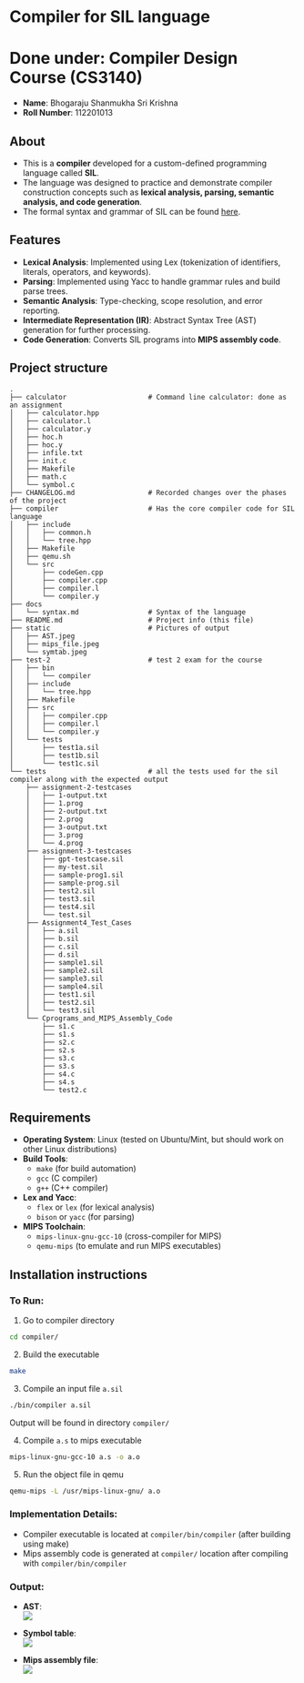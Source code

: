 # Compiler for SIL language
# Done under: Compiler Design Course (CS3140)

- **Name**: Bhogaraju Shanmukha Sri Krishna
- **Roll Number**: 112201013
## About
- This is a **compiler** developed for a custom-defined programming language called **SIL**.
- The language was designed to practice and demonstrate compiler construction concepts such as **lexical analysis, parsing, semantic analysis, and code generation**.
- The formal syntax and grammar of SIL can be found [here](docs/syntax.md).  

## Features
- **Lexical Analysis**: Implemented using Lex (tokenization of identifiers, literals, operators, and keywords).
- **Parsing**: Implemented using Yacc to handle grammar rules and build parse trees.
- **Semantic Analysis**: Type-checking, scope resolution, and error reporting.
- **Intermediate Representation (IR)**: Abstract Syntax Tree (AST) generation for further processing.
- **Code Generation**: Converts SIL programs into **MIPS assembly code**.

## Project structure
```text
.
├── calculator                    # Command line calculator: done as an assignment  
│   ├── calculator.hpp
│   ├── calculator.l
│   ├── calculator.y
│   ├── hoc.h
│   ├── hoc.y
│   ├── infile.txt
│   ├── init.c
│   ├── Makefile
│   ├── math.c
│   └── symbol.c
├── CHANGELOG.md                  # Recorded changes over the phases of the project
├── compiler                      # Has the core compiler code for SIL language
│   ├── include
│   │   ├── common.h
│   │   └── tree.hpp
│   ├── Makefile
│   ├── qemu.sh
│   └── src
│       ├── codeGen.cpp
│       ├── compiler.cpp
│       ├── compiler.l
│       └── compiler.y
├── docs  
│   └── syntax.md                 # Syntax of the language
├── README.md                     # Project info (this file)
├── static                        # Pictures of output
│   ├── AST.jpeg
│   ├── mips_file.jpeg
│   └── symtab.jpeg
├── test-2                        # test 2 exam for the course
│   ├── bin
│   │   └── compiler
│   ├── include
│   │   └── tree.hpp
│   ├── Makefile
│   ├── src
│   │   ├── compiler.cpp
│   │   ├── compiler.l
│   │   └── compiler.y
│   └── tests
│       ├── test1a.sil
│       ├── test1b.sil
│       └── test1c.sil
└── tests                         # all the tests used for the sil compiler along with the expected output
    ├── assignment-2-testcases
    │   ├── 1-output.txt
    │   ├── 1.prog
    │   ├── 2-output.txt
    │   ├── 2.prog
    │   ├── 3-output.txt
    │   ├── 3.prog
    │   └── 4.prog
    ├── assignment-3-testcases
    │   ├── gpt-testcase.sil
    │   ├── my-test.sil
    │   ├── sample-prog1.sil
    │   ├── sample-prog.sil
    │   ├── test2.sil
    │   ├── test3.sil
    │   ├── test4.sil
    │   └── test.sil
    ├── Assignment4_Test_Cases
    │   ├── a.sil
    │   ├── b.sil
    │   ├── c.sil
    │   ├── d.sil
    │   ├── sample1.sil
    │   ├── sample2.sil
    │   ├── sample3.sil
    │   ├── sample4.sil
    │   ├── test1.sil
    │   ├── test2.sil
    │   └── test3.sil
    └── Cprograms_and_MIPS_Assembly_Code
        ├── s1.c
        ├── s1.s
        ├── s2.c
        ├── s2.s
        ├── s3.c
        ├── s3.s
        ├── s4.c
        ├── s4.s
        └── test2.c
```


## Requirements
- **Operating System**: Linux (tested on Ubuntu/Mint, but should work on other Linux distributions)
- **Build Tools**:
  - `make` (for build automation)
  - `gcc` (C compiler)
  - `g++` (C++ compiler)
- **Lex and Yacc**:
  - `flex` or `lex` (for lexical analysis)
  - `bison` or `yacc` (for parsing)
- **MIPS Toolchain**:
  - `mips-linux-gnu-gcc-10` (cross-compiler for MIPS)
  - `qemu-mips` (to emulate and run MIPS executables)


## Installation instructions

### To Run:

1. Go to compiler directory
```bash
cd compiler/
```

2. Build the executable
```bash
make
```

3. Compile an input file `a.sil`
```bash
./bin/compiler a.sil
```
Output will be found in directory `compiler/`

4. Compile `a.s` to mips executable
```bash
mips-linux-gnu-gcc-10 a.s -o a.o
```

5. Run the object file in qemu
```bash
qemu-mips -L /usr/mips-linux-gnu/ a.o
```

### Implementation Details:
- Compiler executable is located at `compiler/bin/compiler` (after building using make)
- Mips assembly code is generated at `compiler/` location after compiling with `compiler/bin/compiler`

### Output:
- **AST**:  
    <img src="./static/AST.jpeg">

- **Symbol table**:  
    <img src="./static/symtab.jpeg">

- **Mips assembly file**:  
    <img src="./static/mips_file.jpeg">
